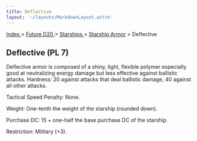 ```yaml
---
title: Deflective
layout: '~/layouts/MarkdownLayout.astro'
---
```


[ Index ](/) > [ Future D20 ](/future.d20.srd) > [ Starships ](/future.d20.srd/starships) > [ Starship Armor](/future.d20.srd/starships/starship) > Deflective

##  Deflective (PL 7)

Deflective armor is composed of a shiny, light, flexible polymer especially
good at neutralizing energy damage but less effective against ballistic
attacks. Hardness: 20 against attacks that deal ballistic damage, 40 against
all other attacks.

Tactical Speed Penalty: None.

Weight: One-tenth the weight of the starship (rounded down).

Purchase DC: 15 + one-half the base purchase DC of the starship.

Restriction: Military (+3).

